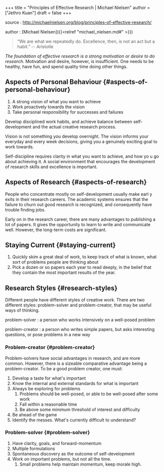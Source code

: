 +++
title = "Principles of Effective Research | Michael Nielsen"
author = ["Jethro Kuan"]
draft = false
+++

source
: <http://michaelnielsen.org/blog/principles-of-effective-research/>

author
: [Michael Nielsen]({{<relref "michael_nielsen.md#" >}})

> “We are what we repeatedly do. Excellence, then, is not an act but a habit.”  -- Aristotle

_The foundation of effective research is a strong motivation or desire to do
research._ Motivation and desire, however, is insufficient. One needs to be
healthy, have fun, and spend quality time doing other things.


## Aspects of Personal Behaviour {#aspects-of-personal-behaviour}

1.  A strong vision of what you want to achieve
2.  Work proactively towards the vision
3.  Take personal responsibility for successes and failures

Develop disciplined work habits, and achieve balance between self-development
and the actual creative research process.

Vision is not something you develop overnight. The vision informs your everyday
and every week decisions, giving you a genuinely exciting goal to work towards.

Self-discipline requires clarity in what you want to achieve, and how yo u go
about achieving it. A social environment that encourages the development of
research skills and excellence is important.


## Aspects of Research {#aspects-of-research}

People who concentrate mostly on self-development usually make earl y exits in
their research careers. The academic systems ensures that the failure to churn
out good research is recognized, and consequently have trouble finding jobs.

Early on in the research career, there are many advantages to publishing a lot
of papers. It gives the opportunity to learn to write and communicate well.
However, the long-term costs are significant.


## Staying Current {#staying-current}

1.  Quickly skim a great deal of work, to keep track of what is known, what sort
    of problems people are thinking about
2.  Pick a dozen or so papers each year to read deeply, in the belief that they
    contain the most important results of the year.


## Research Styles {#research-styles}

Different people have different styles of creative work. There are two different
styles: problem-solver and problem-creator, that may be useful ways of thinking.

problem-solver
: a person who works intensively on a well-posed
    problem

problem-creator
: a person who writes simple papers, but asks
    interesting questions, or pose problems in a new way


### Problem-creator {#problem-creator}

Problem-solvers have social advantages in research, and are more common.
However, there is a sizeable comparative advantage being a problem-creator. To
be a good problem creator, one must:

1.  Develop a taste for what's important
2.  Know the internal and external standards for what is important
3.  Always be exploring for problems
    1.  Problems should be well-posed, or able to be well-posed after some work
    2.  Fall within a reasonable time
    3.  Be above some minimum threshold of interest and difficulty
4.  Be ahead of the game
5.  Identify the messes. What's currently difficult to understand?


### Problem-solver {#problem-solver}

1.  Have clarity, goals, and forward-momentum
2.  Multiple formulations
3.  Spontaneous discovery as the outcome of self-development
4.  Work on important problems, but not all the time.
    1.  Small problems help maintain momentum, keep morale high.